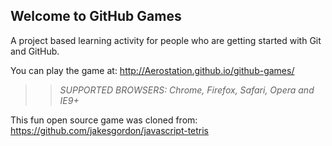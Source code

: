 ## Welcome to GitHub Games

A project based learning activity for people who are getting started with Git and GitHub.

You can play the game at: http://Aerostation.github.io/github-games/

>> _*SUPPORTED BROWSERS*: Chrome, Firefox, Safari, Opera and IE9+_

This fun open source game was cloned from: https://github.com/jakesgordon/javascript-tetris
